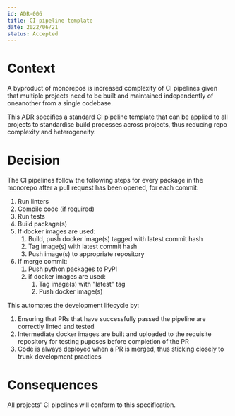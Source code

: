 ```yaml
---
id: ADR-006
title: CI pipeline template
date: 2022/06/21 
status: Accepted
---
```


# Context

A byproduct of monorepos is increased complexity of CI pipelines given that
multiple projects need to be built and maintained independently of oneanother
from a single codebase.

This ADR specifies a standard CI pipeline template that can be applied to all projects
to standardise build processes across projects, thus reducing repo complexity
and heterogeneity.

# Decision

The CI pipelines follow the following steps for every package in the monorepo
after a pull request has been opened, for each commit:

1. Run linters
2. Compile code (if required)
3. Run tests
4. Build package(s)
5. If docker images are used:
    1. Build, push docker image(s) tagged with latest commit hash
    2. Tag image(s) with latest commit hash
    3. Push image(s) to appropriate repository
6. If merge commit:
    1. Push python packages to PyPI
    2. if docker images are used:
        1. Tag image(s) with "latest" tag
        2. Push docker image(s)

This automates the development lifecycle by:
1. Ensuring that PRs that have successfully passed the pipeline are correctly
   linted and tested
2. Intermediate docker images are built and uploaded to the requisite repository
   for testing puposes before completion of the PR
3. Code is always deployed when a PR is merged, thus sticking closely to trunk
   development practices

# Consequences

All projects' CI pipelines will conform to this specification.
